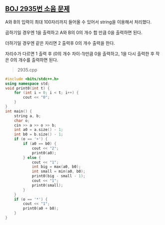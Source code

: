 ## [BOJ 2935번 소음 문제](https://www.acmicpc.net/problem/2935)

A와 B의 입력이 최대 100자리까지 들어올 수 있어서 string을 이용해서 처리했다.

곱하기일 경우엔 1을 출력하고 A와 B의 0의 개수 합 만큼 0을 출력하면 된다.

더하기일 경우엔 같은 자리면 2 출력후 0의 개수 출력을 한다.

자리수가 다르면 1 출력 후 (0의 개수 차이-1)만큼 0을 출력하고, 1을 다시 출력한 후 작은 0의 개수를 출력하면 된다.

> 2935.cpp

```cpp
#include <bits/stdc++.h>
using namespace std;
void print0(int t) {
    for (int i = 0; i < t; i++) {
        cout << "0";
    }
}
int main() {
    string a, b;
    char o;
    cin >> a >> o >> b;
    int a0 = a.size() - 1;
    int b0 = b.size() - 1;
    if (o == '+') {
        if (a0 == b0) {
            cout << "2";
            print0(a0);
        } else {
            cout << "1";
            int big = max(a0, b0);
            int small = min(a0, b0);
            print0(big - small - 1);
            cout << "1";
            print0(small);
        }
    }
    if (o == '*') {
        cout << "1";
        print0(a0 + b0);
    }
}
```